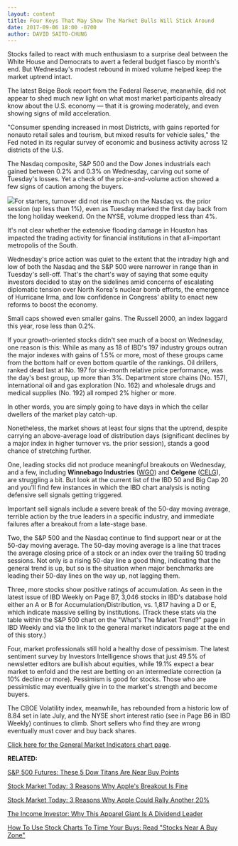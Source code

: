 ```yaml
---
layout: content
title: Four Keys That May Show The Market Bulls Will Stick Around
date: 2017-09-06 18:00 -0700
author: DAVID SAITO-CHUNG
---
```






Stocks failed to react with much enthusiasm to a surprise deal between the White House and Democrats to avert a federal budget fiasco by month's end. But Wednesday's modest rebound in mixed volume helped keep the market uptrend intact.


The latest Beige Book report from the Federal Reserve, meanwhile, did not appear to shed much new light on what most market participants already know about the U.S. economy — that it is growing moderately, and even showing signs of mild acceleration.


"Consumer spending increased in most Districts, with gains reported for nonauto retail sales and tourism, but mixed results for vehicle sales," the Fed noted in its regular survey of economic and business activity across 12 districts of the U.S.


The Nasdaq composite, S&P 500 and the Dow Jones industrials each gained between 0.2% and 0.3% on Wednesday, carving out some of Tuesday's losses. Yet a check of the price-and-volume action showed a few signs of caution among the buyers.


![](https://www.investors.com/wp-content/uploads/2017/09/MP09061717-202x300.png)For starters, turnover did not rise much on the Nasdaq vs. the prior session (up less than 1%), even as Tuesday marked the first day back from the long holiday weekend. On the NYSE, volume dropped less than 4%.


It's not clear whether the extensive flooding damage in Houston has impacted the trading activity for financial institutions in that all-important metropolis of the South.


Wednesday's price action was quiet to the extent that the intraday high and low of both the Nasdaq and the S&P 500 were narrower in range than in Tuesday's sell-off. That's the chart's way of saying that some equity investors decided to stay on the sidelines amid concerns of escalating diplomatic tension over North Korea's nuclear bomb efforts, the emergence of Hurricane Irma, and low confidence in Congress' ability to enact new reforms to boost the economy.


Small caps showed even smaller gains. The Russell 2000, an index laggard this year, rose less than 0.2%.


If your growth-oriented stocks didn't see much of a boost on Wednesday, one reason is this: While as many as 18 of IBD's 197 industry groups outran the major indexes with gains of 1.5% or more, most of these groups came from the bottom half or even bottom quartile of the rankings. Oil drillers, ranked dead last at No. 197 for six-month relative price performance, was the day's best group, up more than 3%. Department store chains (No. 157), international oil and gas exploration (No. 162) and wholesale drugs and medical supplies (No. 192) all romped 2% higher or more.


In other words, you are simply going to have days in which the cellar dwellers of the market play catch-up.


Nonetheless, the market shows at least four signs that the uptrend, despite carrying an above-average load of distribution days (significant declines by a major index in higher turnover vs. the prior session), stands a good chance of stretching further.



One, leading stocks did not produce meaningful breakouts on Wednesday, and a few, including **Winnebago Industries** ([WGO](https://research.investors.com/quote.aspx?symbol=WGO)) and **Celgene** ([CELG](https://research.investors.com/quote.aspx?symbol=CELG)), are struggling a bit. But look at the current list of the IBD 50 and Big Cap 20 and you'll find few instances in which the IBD chart analysis is noting defensive sell signals getting triggered.


Important sell signals include a severe break of the 50-day moving average, terrible action by the true leaders in a specific industry, and immediate failures after a breakout from a late-stage base.


Two, the S&P 500 and the Nasdaq continue to find support near or at the 50-day moving average. The 50-day moving average is a line that traces the average closing price of a stock or an index over the trailing 50 trading sessions. Not only is a rising 50-day line a good thing, indicating that the general trend is up, but so is the situation when major benchmarks are leading their 50-day lines on the way up, not lagging them.


Three, more stocks show positive ratings of accumulation. As seen in the latest issue of IBD Weekly on Page B7, 3,046 stocks in IBD's database hold either an A or B for Accumulation/Distribution, vs. 1,817 having a D or E, which indicate massive selling by institutions. (Track these stats via the table within the S&P 500 chart on the "What's The Market Trend?" page in IBD Weekly and via the link to the general market indicators page at the end of this story.)


Four, market professionals still hold a healthy dose of pessimism. The latest sentiment survey by Investors Intelligence shows that just 49.5% of newsletter editors are bullish about equities, while 19.1% expect a bear market to enfold and the rest are betting on an intermediate correction (a 10% decline or more). Pessimism is good for stocks. Those who are pessimistic may eventually give in to the market's strength and become buyers.


The CBOE Volatility index, meanwhile, has rebounded from a historic low of 8.84 set in late July, and the NYSE short interest ratio (see in Page B6 in IBD Weekly) continues to climb. Short sellers who find they are wrong eventually must cover and buy back shares.


[Click here for the General Market Indicators chart page](https://www.investors.com/wp-content/uploads/2017/09/IBD0609152504GMI.pdf).


**RELATED:**


[S&P 500 Futures: These 5 Dow Titans Are Near Buy Points](https://www.investors.com/market-trend/stock-market-today/5-dow-stocks-are-near-buy-points/)


[Stock Market Today: 3 Reasons Why Apple's Breakout Is Fine](https://www.investors.com/market-trend/stock-market-today/stocks-down-but-nasdaq-shows-a-bullish-trait-3-reasons-why-apple-is-fine/)


[Stock Market Today: 3 Reasons Why Apple Could Rally Another 20%](https://www.investors.com/market-trend/stock-market-today/stocks-up-3-reasons-why-apple-could-rise-another-20/)


[The Income Investor: Why This Apparel Giant Is A Dividend Leader](https://www.investors.com/research/the-income-investor/why-does-this-apparel-making-giant-make-ibds-dividend-leaders/)


[How To Use Stock Charts To Time Your Buys: Read "Stocks Near A Buy Zone"](https://www.investors.com/stock-lists/stocks-near-a-buy-zone/fang-stock-approaches-buy-point-while-this-chip-leader-breaks-out/)




